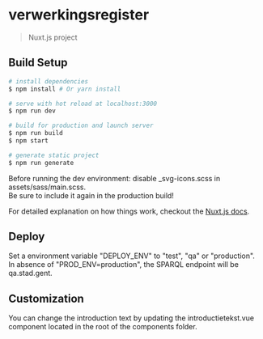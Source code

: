 # verwerkingsregister

> Nuxt.js project

## Build Setup

``` bash
# install dependencies
$ npm install # Or yarn install

# serve with hot reload at localhost:3000
$ npm run dev

# build for production and launch server
$ npm run build
$ npm start

# generate static project
$ npm run generate
```

Before running the dev environment: disable _svg-icons.scss in assets/sass/main.scss.  
Be sure to include it again in the production build!

For detailed explanation on how things work, checkout the [Nuxt.js docs](https://github.com/nuxt/nuxt.js).

## Deploy

Set a environment variable "DEPLOY_ENV" to "test", "qa" or "production".  
In absence of "PROD_ENV=production", the SPARQL endpoint will be qa.stad.gent. 

## Customization

You can change the introduction text by updating the introductietekst.vue component 
located in the root of the components folder.
